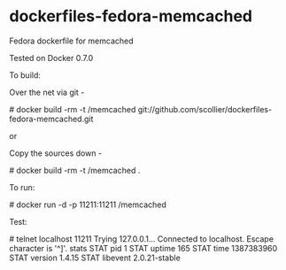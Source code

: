 dockerfiles-fedora-memcached
========================

Fedora dockerfile for memcached

Tested on Docker 0.7.0

To build:

Over the net via git -


\# docker build -rm -t <username>/memcached git://github.com/scollier/dockerfiles-fedora-memcached.git


or

Copy the sources down -


\# docker build -rm -t <username>/memcached .



To run:


\# docker run -d -p 11211:11211 <username>/memcached


Test:


\# telnet localhost 11211
Trying 127.0.0.1...
Connected to localhost.
Escape character is '^]'.
stats
STAT pid 1
STAT uptime 165
STAT time 1387383960
STAT version 1.4.15
STAT libevent 2.0.21-stable
<snip>

